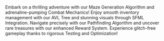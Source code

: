  Embark on a thrilling adventure with our Maze Generation Algorithm and adrenaline-pumping Combat Mechanics!
 Enjoy smooth inventory management with our AVL Tree and stunning visuals through SFML Integration.
 Navigate precisely with our Pathfinding Algorithm and uncover rare treasures with our enhanced Reward System. 
 Experience glitch-free gameplay thanks to rigorous Testing and Optimization!
